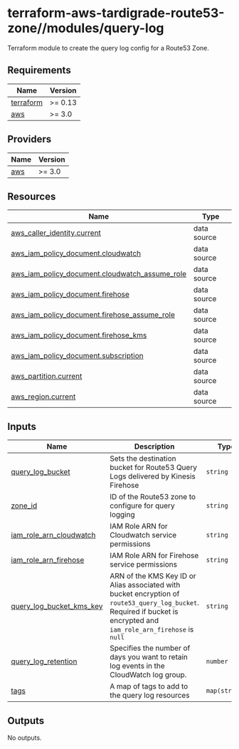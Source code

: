 # terraform-aws-tardigrade-route53-zone//modules/query-log

Terraform module to create the query log config for a Route53 Zone.

<!-- BEGIN TFDOCS -->
## Requirements

| Name | Version |
|------|---------|
| <a name="requirement_terraform"></a> [terraform](#requirement\_terraform) | >= 0.13 |
| <a name="requirement_aws"></a> [aws](#requirement\_aws) | >= 3.0 |

## Providers

| Name | Version |
|------|---------|
| <a name="provider_aws"></a> [aws](#provider\_aws) | >= 3.0 |

## Resources

| Name | Type |
|------|------|
| [aws_caller_identity.current](https://registry.terraform.io/providers/hashicorp/aws/latest/docs/data-sources/caller_identity) | data source |
| [aws_iam_policy_document.cloudwatch](https://registry.terraform.io/providers/hashicorp/aws/latest/docs/data-sources/iam_policy_document) | data source |
| [aws_iam_policy_document.cloudwatch_assume_role](https://registry.terraform.io/providers/hashicorp/aws/latest/docs/data-sources/iam_policy_document) | data source |
| [aws_iam_policy_document.firehose](https://registry.terraform.io/providers/hashicorp/aws/latest/docs/data-sources/iam_policy_document) | data source |
| [aws_iam_policy_document.firehose_assume_role](https://registry.terraform.io/providers/hashicorp/aws/latest/docs/data-sources/iam_policy_document) | data source |
| [aws_iam_policy_document.firehose_kms](https://registry.terraform.io/providers/hashicorp/aws/latest/docs/data-sources/iam_policy_document) | data source |
| [aws_iam_policy_document.subscription](https://registry.terraform.io/providers/hashicorp/aws/latest/docs/data-sources/iam_policy_document) | data source |
| [aws_partition.current](https://registry.terraform.io/providers/hashicorp/aws/latest/docs/data-sources/partition) | data source |
| [aws_region.current](https://registry.terraform.io/providers/hashicorp/aws/latest/docs/data-sources/region) | data source |

## Inputs

| Name | Description | Type | Default | Required |
|------|-------------|------|---------|:--------:|
| <a name="input_query_log_bucket"></a> [query\_log\_bucket](#input\_query\_log\_bucket) | Sets the destination bucket for Route53 Query Logs delivered by Kinesis Firehose | `string` | n/a | yes |
| <a name="input_zone_id"></a> [zone\_id](#input\_zone\_id) | ID of the Route53 zone to configure for query logging | `string` | n/a | yes |
| <a name="input_iam_role_arn_cloudwatch"></a> [iam\_role\_arn\_cloudwatch](#input\_iam\_role\_arn\_cloudwatch) | IAM Role ARN for Cloudwatch service permissions | `string` | `null` | no |
| <a name="input_iam_role_arn_firehose"></a> [iam\_role\_arn\_firehose](#input\_iam\_role\_arn\_firehose) | IAM Role ARN for Firehose service permissions | `string` | `null` | no |
| <a name="input_query_log_bucket_kms_key"></a> [query\_log\_bucket\_kms\_key](#input\_query\_log\_bucket\_kms\_key) | ARN of the KMS Key ID or Alias associated with bucket encryption of `route53_query_log_bucket`. Required if bucket is encrypted and `iam_role_arn_firehose` is `null` | `string` | `null` | no |
| <a name="input_query_log_retention"></a> [query\_log\_retention](#input\_query\_log\_retention) | Specifies the number of days you want to retain log events in the CloudWatch log group. | `number` | `7` | no |
| <a name="input_tags"></a> [tags](#input\_tags) | A map of tags to add to the query log resources | `map(string)` | `{}` | no |

## Outputs

No outputs.

<!-- END TFDOCS -->
